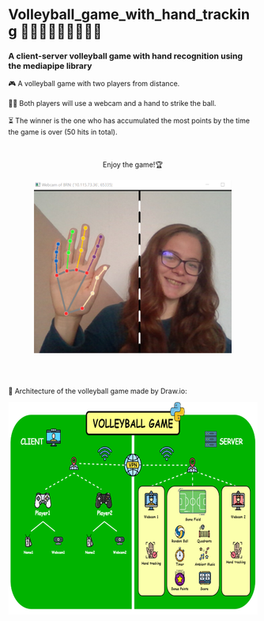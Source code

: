 # Volleyball_game_with_hand_tracking 👋🏻👩‍💻🏐👨‍💻👋🏻
### A client-server volleyball game with hand recognition using the mediapipe library

🎮 A volleyball game with two players from distance. <br><br>
👋🏻 Both players will use a webcam and a hand to strike the ball. <br><br>
⏳ The winner is the one who has accumulated the most points by the time the game is over (50 hits in total). <br><br>
<br>
<p align="center">
Enjoy the game!🏆
<br><br>
<img src="https://github.com/farkasberni8/Volleyball_game_with_hand_tracking/blob/6d15f5c99d2e0f8f10330073d74ec777c4bf4c43/inputs/player.PNG" width="400" height="350"/>
<br><br><br><br>
</p>
🧬 Architecture of the volleyball game made by Draw.io:
<br>
<p>
<p align="center">
<img src="https://github.com/farkasberni8/Volleyball_game_with_hand_tracking/blob/6d15f5c99d2e0f8f10330073d74ec777c4bf4c43/inputs/volleyball_game_diagaram.png" width="700" height="430"/>
</p>
<br><br>

